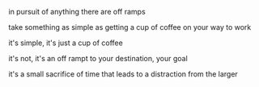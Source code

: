 in pursuit of anything there are off ramps

take something as simple as getting a cup of coffee on your way to work

it's simple, it's just a cup of coffee

it's not, it's an off rampt to your destination, your goal

it's a small sacrifice of time that leads to a distraction from the larger